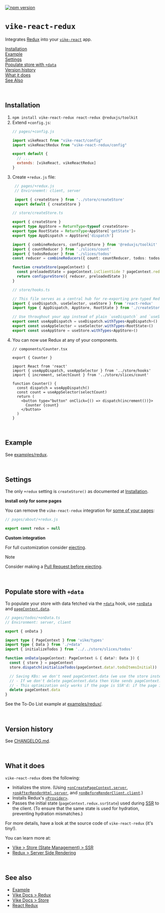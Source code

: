 <!-- WARNING: keep links absolute in this file so they work on NPM too -->

[![npm version](https://img.shields.io/npm/v/vike-react-redux)](https://www.npmjs.com/package/vike-react-redux)

# `vike-react-redux`

Integrates [Redux](https://react-redux.js.org) into your [`vike-react`](https://vike.dev/vike-react) app.

[Installation](#installation)  
[Example](#example)  
[Settings](#settings)  
[Populate store with `+data`](#populate-store-with-data)  
[Version history](#version-history)  
[What it does](#what-it-does)  
[See Also](#see-also)  


<br/>

## Installation

1. `npm install vike-react-redux react-redux @reduxjs/toolkit`
2. Extend `+config.js`:
   ```js
   // pages/+config.js

   import vikeReact from "vike-react/config"
   import vikeReactRedux from "vike-react-redux/config"

   export default {
     // ...
     extends: [vikeReact, vikeReactRedux]
   }
   ```
3. Create `+redux.js` file:
   ```js
    // pages/+redux.js
    // Environemnt: client, server

    import { createStore } from '../store/createStore'
    export default { createStore }
    ```
    ```ts
    // store/createStore.ts

    export { createStore }
    export type AppStore = ReturnType<typeof createStore>
    export type RootState = ReturnType<AppStore['getState']>
    export type AppDispatch = AppStore['dispatch']

    import { combineReducers, configureStore } from '@reduxjs/toolkit'
    import { countReducer } from './slices/count'
    import { todosReducer } from './slices/todos'
    const reducer = combineReducers({ count: countReducer, todos: todosReducer })

    function createStore(pageContext) {
      const preloadedState = pageContext.isClientSide ? pageContext.redux.ssrState : undefined
      return configureStore({ reducer, preloadedState })
    }
   ```
   ```ts
   // store/hooks.ts

   // This file serves as a central hub for re-exporting pre-typed Redux hooks.
   import { useDispatch, useSelector, useStore } from 'react-redux'
   import type { AppDispatch, AppStore, RootState } from './createStore'

   // Use throughout your app instead of plain `useDispatch` and `useSelector`
   export const useAppDispatch = useDispatch.withTypes<AppDispatch>()
   export const useAppSelector = useSelector.withTypes<RootState>()
   export const useAppStore = useStore.withTypes<AppStore>()
   ```
4. You can now use Redux at any of your components.
   ```tsx
   // components/Counter.tsx

   export { Counter }

   import React from 'react'
   import { useAppDispatch, useAppSelector } from '../store/hooks'
   import { increment, selectCount } from '../store/slices/count'

   function Counter() {
     const dispatch = useAppDispatch()
     const count = useAppSelector(selectCount)
     return (
       <button type="button" onClick={() => dispatch(increment())}>
         Counter {count}
       </button>
     )
   }
   ```


<br/>

## Example

See [examples/redux](https://github.com/vikejs/vike-react/tree/main/examples/redux).


<br/>

## Settings

The only `+redux` setting is `createStore()` as documented at [Installation](#installation).

**Install only for some pages**

You can remove the `vike-react-redux` integration for [some of your pages](https://vike.dev/config#inheritance):

```js
// pages/about/+redux.js

export const redux = null
```

**Custom integration**

For full customization consider [ejecting](https://vike.dev/eject).

> [!NOTE]
> Consider making a [Pull Request before ejecting](https://vike.dev/eject#when-to-eject).


<br/>

## Populate store with `+data`

To populate your store with data fetched via the [`+data`](https://vike.dev/data) hook, use [`+onData`](https://vike.dev/onData) and [`pageContext.data`](https://vike.dev/pageContext#data).

```ts
// pages/todos/+onData.ts
// Environment: server, client

export { onData }

import type { PageContext } from 'vike/types'
import type { Data } from './+data'
import { initializeTodos } from '../../store/slices/todos'

function onData(pageContext: PageContext & { data?: Data }) {
  const { store } = pageContext
  store.dispatch(initializeTodos(pageContext.data!.todoItemsInitial))

  // Saving KBs: we don't need pageContext.data (we use the store instead)
  // - If we don't delete pageContext.data then Vike sends pageContext.data to the client-side
  // - This optimization only works if the page is SSR'd: if the page is pre-rendered then don't do this
  delete pageContext.data
}
```

See the To-Do List example at [examples/redux/](https://github.com/vikejs/vike-react/tree/main/examples/redux).

<br/>

## Version history

See [CHANGELOG.md](https://github.com/vikejs/vike-react/blob/main/packages/vike-react-redux/CHANGELOG.md).


<br/>

## What it does

`vike-react-redux` does the following:
 - Initializes the store. (Using [`+onCreatePageContext.server`](https://vike.dev/onCreatePageContext), [`+onAfterRenderHtml.server`](https://vike.dev/onAfterRenderHtml), and [`+onBeforeRenderClient.client`](https://vike.dev/onBeforeRenderClient).)
 - Installs Redux's [`<Provider>`](https://react-redux.js.org/api/provider).
 - Passes the initial state (`pageContext.redux.ssrState`) used during [SSR](https://vike.dev/ssr) to the client. (To ensure that the same state is used for hydration, preventing hydration mismatches.)

For more details, have a look at the source code of `vike-react-redux` (it's tiny!).

You can learn more at:
 - [Vike > Store (State Management) > SSR](https://vike.dev/store#ssr)
 - [Redux > Server Side Rendering](https://redux.js.org/usage/server-rendering)


<br/>

## See also

- [Example](https://github.com/vikejs/vike-react/tree/main/examples/redux)
- [Vike Docs > Redux](https://vike.dev/redux)
- [Vike Docs > Store](https://vike.dev/store)
- [React Redux](https://react-redux.js.org)
